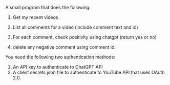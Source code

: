 A small program that does the following:

1. Get my recent videos

2. List all comments for a video (include comment text and id)

3. For each comment, check positivity using chatgpt (return yes or no)

4. delete any negative comment using comment id.


You need the following two authentication methods:
1. An API key to authenticate to ChatGPT API
2. A client secrets json file to authenticate to YouTube API that uses OAuth 2.0.

